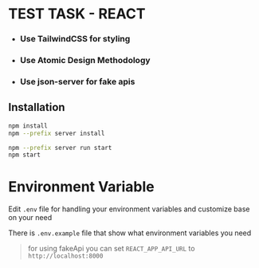 # TEST TASK - REACT

* ### Use TailwindCSS for styling

* ### Use Atomic Design Methodology

* ### Use json-server for fake apis

## Installation

```bash
npm install
npm --prefix server install

npm --prefix server run start
npm start
```

# Environment Variable

Edit `.env` file for handling your environment variables and customize base on your need

There is `.env.example` file that show what environment variables you need

> for using fakeApi you can set `REACT_APP_API_URL` to `http://localhost:8000`
